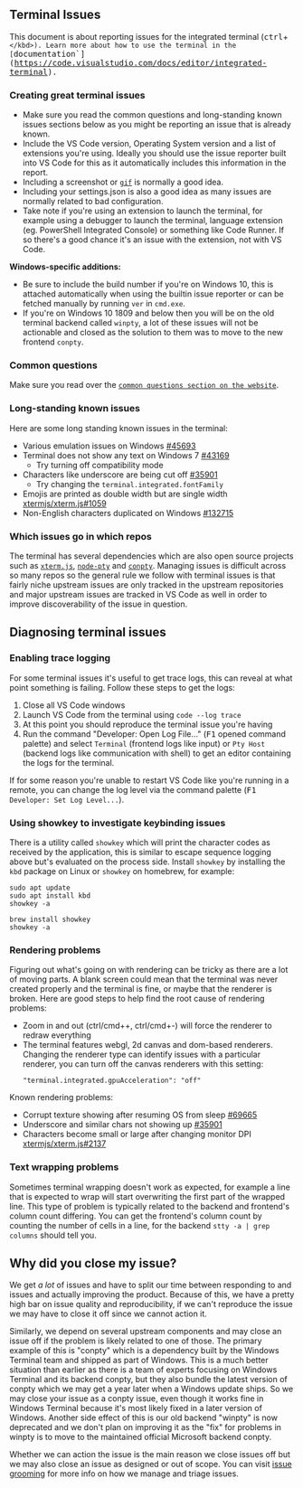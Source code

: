 ## Terminal Issues

This document is about reporting issues for the integrated terminal
(<kbd>ctrl</kbd>+<kbd>`</kbd>). Learn more about how to use the terminal in the
[`documentation`](https://code.visualstudio.com/docs/editor/integrated-terminal).

### Creating great terminal issues

-   Make sure you read the common questions and long-standing known issues
    sections below as you might be reporting an issue that is already known.
-   Include the VS Code version, Operating System version and a list of
    extensions you're using. Ideally you should use the issue reporter built
    into VS Code for this as it automatically includes this information in the
    report.
-   Including a screenshot or [`gif`](https://gifcap.dev/) is normally a good
    idea.
-   Including your settings.json is also a good idea as many issues are normally
    related to bad configuration.
-   Take note if you're using an extension to launch the terminal, for example
    using a debugger to launch the terminal, language extension (eg. PowerShell
    Integrated Console) or something like Code Runner. If so there's a good
    chance it's an issue with the extension, not with VS Code.

**Windows-specific additions:**

-   Be sure to include the build number if you're on Windows 10, this is
    attached automatically when using the builtin issue reporter or can be
    fetched manually by running `ver` in `cmd.exe`.
-   If you're on Windows 10 1809 and below then you will be on the old terminal
    backend called `winpty`, a lot of these issues will not be actionable and
    closed as the solution to them was to move to the new frontend `conpty`.

### Common questions

Make sure you read over the
[`common questions section on the website`](https://code.visualstudio.com/docs/editor/integrated-terminal#_common-questions).

### Long-standing known issues

Here are some long standing known issues in the terminal:

- Various emulation issues on Windows [#45693](https://github.com/Microsoft/vscode/issues/45693)
- Terminal does not show any text on Windows 7 [#43169](https://github.com/Microsoft/vscode/issues/43169)
  - Try turning off compatibility mode
- Characters like underscore are being cut off [#35901](https://github.com/Microsoft/vscode/issues/35901)
  - Try changing the `terminal.integrated.fontFamily`
- Emojis are printed as double width but are single width [xtermjs/xterm.js#1059](https://github.com/xtermjs/xterm.js/issues/1059)
- Non-English characters duplicated on Windows [#132715](https://github.com/microsoft/vscode/issues/132715)

### Which issues go in which repos

The terminal has several dependencies which are also open source projects such
as [`xterm.js`](https://github.com/xtermjs/xterm.js),
[`node-pty`](https://github.com/microsoft/node-pty) and
[`conpty`](https://github.com/microsoft/terminal). Managing issues is difficult
across so many repos so the general rule we follow with terminal issues is that
fairly niche upstream issues are only tracked in the upstream repositories and
major upstream issues are tracked in VS Code as well in order to improve
discoverability of the issue in question.

## Diagnosing terminal issues

### Enabling trace logging

For some terminal issues it's useful to get trace logs, this can reveal at what
point something is failing. Follow these steps to get the logs:

1. Close all VS Code windows
2. Launch VS Code from the terminal using `code --log trace`
3. At this point you should reproduce the terminal issue you're having
4. Run the command "Developer: Open Log File..." (<kbd>F1</kbd> opened command palette) and select `Terminal` (frontend logs like input) or `Pty Host` (backend logs like communication with shell) to get an editor containing the logs for the terminal.

If for some reason you're unable to restart VS Code like you're running in a remote, you can change the log level via the command palette (<kbd>F1</kbd> `Developer: Set Log Level...`).

### Using showkey to investigate keybinding issues

There is a utility called `showkey` which will print the character codes as
received by the application, this is similar to escape sequence logging above
but's evaluated on the process side. Install `showkey` by installing the `kbd`
package on Linux or `showkey` on homebrew, for example:

```
sudo apt update
sudo apt install kbd
showkey -a
```

```
brew install showkey
showkey -a
```

### Rendering problems

Figuring out what's going on with rendering can be tricky as there are a lot of
moving parts. A blank screen could mean that the terminal was never created
properly and the terminal is fine, or maybe that the renderer is broken. Here
are good steps to help find the root cause of rendering problems:

- Zoom in and out (ctrl/cmd++, ctrl/cmd+-) will force the renderer to redraw everything
- The terminal features webgl, 2d canvas and dom-based renderers. Changing the renderer type can identify issues with a particular renderer, you can turn off the canvas renderers with this setting:
   ```
   "terminal.integrated.gpuAcceleration": "off"
   ```

Known rendering problems:

- Corrupt texture showing after resuming OS from sleep [#69665](https://github.com/microsoft/vscode/issues/69665)
- Underscore and similar chars not showing up [#35901](https://github.com/microsoft/vscode/issues/35901)
- Characters become small or large after changing monitor DPI [xtermjs/xterm.js#2137](https://github.com/xtermjs/xterm.js/issues/2137)

### Text wrapping problems

Sometimes terminal wrapping doesn't work as expected, for example a line that is
expected to wrap will start overwriting the first part of the wrapped line. This
type of problem is typically related to the backend and frontend's column count
differing. You can get the frontend's column count by counting the number of
cells in a line, for the backend `stty -a | grep columns` should tell you.

## Why did you close my issue?

We get _a lot_ of issues and have to split our time between responding to and
issues and actually improving the product. Because of this, we have a pretty
high bar on issue quality and reproducibility, if we can't reproduce the issue
we may have to close it off since we cannot action it.

Similarly, we depend on several upstream components and may close an issue off
if the problem is likely related to one of those. The primary example of this is
"conpty" which is a dependency built by the Windows Terminal team and shipped as
part of Windows. This is a much better situation than earlier as there is a team
of experts focusing on Windows Terminal and its backend conpty, but they also
bundle the latest version of conpty which we may get a year later when a Windows
update ships. So we may close your issue as a conpty issue, even though it works
fine in Windows Terminal because it's most likely fixed in a later version of
Windows. Another side effect of this is our old backend "winpty" is now
deprecated and we don't plan on improving it as the "fix" for problems in winpty
is to move to the maintained official Microsoft backend conpty.

Whether we can action the issue is the main reason we close issues off but we may also close an issue as designed or out of scope. You can visit [issue grooming](https://github.com/microsoft/vscode/wiki/Issue-Grooming) for more info on how we manage and triage issues.